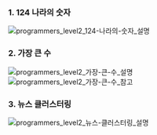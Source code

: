 ### 1. 124 나라의 숫자
![programmers_level2_124-나라의-숫자_설명](https://user-images.githubusercontent.com/69744314/185778369-9fda40e7-7f38-4efe-b36b-3ac61b5d0706.jpg)

### 2. 가장 큰 수
![programmers_level2_가장-큰-수_설명](https://user-images.githubusercontent.com/69744314/185778371-4ec0e0e3-e221-4fef-9306-eab6d30a135e.png)
![programmers_level2_가장-큰-수_참고](https://user-images.githubusercontent.com/69744314/185778372-17823d74-f433-469f-a3f5-e41a791acc48.png)

### 3. 뉴스 클러스터링
![programmers_level2_뉴스-클러스터링_설명](https://user-images.githubusercontent.com/69744314/185778373-5bdd8b6f-fce6-4a30-bf2f-6ead84b119d2.jpg)
